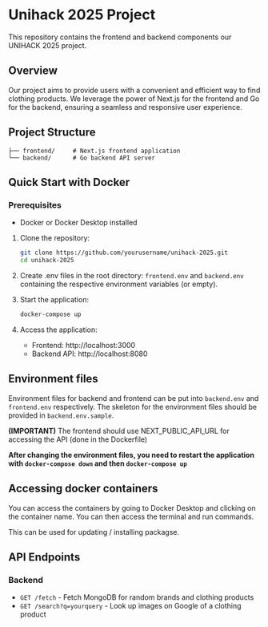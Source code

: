 # Unihack 2025 Project

This repository contains the frontend and backend components our UNIHACK 2025 project.

## Overview
Our project aims to provide users with a convenient and efficient way to find clothing products. We leverage the power of Next.js for the frontend and Go for the backend, ensuring a seamless and responsive user experience.

## Project Structure

```
├── frontend/     # Next.js frontend application
└── backend/      # Go backend API server
```

## Quick Start with Docker 

### Prerequisites
- Docker or Docker Desktop installed

1. Clone the repository:
   ```bash
   git clone https://github.com/yourusername/unihack-2025.git
   cd unihack-2025
   ```

2. Create .env files in the root directory: `frontend.env` and `backend.env` containing the respective environment variables (or empty).

3. Start the application:
   ```bash
   docker-compose up
   ```

3. Access the application:
   - Frontend: http://localhost:3000
   - Backend API: http://localhost:8080

## Environment files
Environment files for backend and frontend can be put into `backend.env` and `frontend.env` respectively. The skeleton for the environment files should be provided in `backend.env.sample`.

**(IMPORTANT)** The frontend should use NEXT_PUBLIC_API_URL for accessing the API (done in the Dockerfile)

**After changing the environment files, you need to restart the application with `docker-compose down` and then `docker-compose up`**

## Accessing docker containers
You can access the containers by going to Docker Desktop and clicking on the container name. You can then access the terminal and run commands.

This can be used for updating / installing packagse.

## API Endpoints

### Backend

- `GET /fetch` - Fetch MongoDB for random brands and clothing products
- `GET /search?q=yourquery` - Look up images on Google of a clothing product
